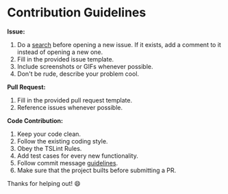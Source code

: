 # Contribution Guidelines

**Issue:**

1. Do a [search](https://github.com/JimiC/nsri/issues?q=is%3Aopen+is%3Aissue) before opening a new issue. If it exists, add a comment to it instead of opening a new one.
1. Fill in the provided issue template.
1. Include screenshots or GIFs whenever possible.
1. Don't be rude, describe your problem cool.

**Pull Request:**

1. Fill in the provided pull request template.
1. Reference issues whenever possible.

**Code Contribution:**

1. Keep your code clean.
1. Follow the existing coding style.
1. Obey the TSLint Rules.
1. Add test cases for every new functionality.
1. Follow commit message [guidelines](https://gist.github.com/robertpainsi/b632364184e70900af4ab688decf6f53).
1. Make sure that the project builts before submitting a PR.

Thanks for helping out! :smile:
